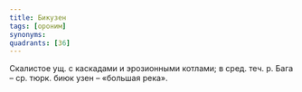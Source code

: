 ```yaml
---
title: Бикузен
tags: [ороним]
synonyms:
quadrants: [З6]
---
```


Скалистое ущ. с каскадами и эрозионными котлами; в сред. теч. р. Бага – ср.
тюрк. биюк узен – «большая река».
